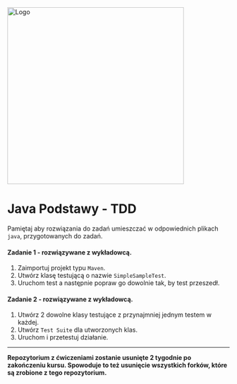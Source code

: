 <img alt="Logo" src="http://coderslab.pl/svg/logo-coderslab.svg" width="400">

#  Java Podstawy - TDD

Pamiętaj aby rozwiązania do zadań umieszczać w odpowiednich plikach `java`, przygotowanych do zadań.  

#### Zadanie 1 - rozwiązywane z wykładowcą.

1. Zaimportuj projekt typu `Maven`.
2. Utwórz klasę testującą o nazwie `SimpleSampleTest`.
4. Uruchom test a następnie popraw go dowolnie tak, by test przeszedł.


#### Zadanie 2 - rozwiązywane z wykładowcą.

1. Utwórz 2 dowolne klasy testujące z przynajmniej jednym testem w każdej.
2. Utwórz `Test Suite` dla utworzonych klas.
3. Uruchom i przetestuj działanie.
	
-----------------------------------------------------------------------------	

<!-- Links -->
[fizzBuzz]: https://rosettacode.org/wiki/FizzBuzz/Java

**Repozytorium z ćwiczeniami zostanie usunięte 2 tygodnie po zakończeniu kursu. Spowoduje to też usunięcie wszystkich forków, które są zrobione z tego repozytorium.**
